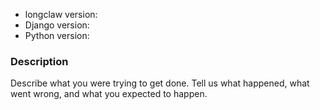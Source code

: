 * longclaw version:
* Django version:
* Python version:

### Description

Describe what you were trying to get done.
Tell us what happened, what went wrong, and what you expected to happen.
